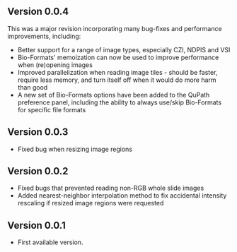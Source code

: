 ## Version 0.0.4

This was a major revision incorporating many bug-fixes and performance improvements, including:
* Better support for a range of image types, especially CZI, NDPIS and VSI
* Bio-Formats' memoization can now be used to improve performance when (re)opening images
* Improved parallelization when reading image tiles - should be faster, require less memory, and turn itself off when it would do more harm than good
* A new set of Bio-Formats options have been added to the QuPath preference panel, including the ability to always use/skip Bio-Formats for specific file formats


## Version 0.0.3

* Fixed bug when resizing image regions


## Version 0.0.2

* Fixed bugs that prevented reading non-RGB whole slide images
* Added nearest-neighbor interpolation method to fix accidental intensity rescaling if resized image regions were requested


## Version 0.0.1

* First available version.
